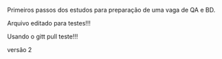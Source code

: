 Primeiros passos dos estudos para preparação de uma vaga de QA e BD.

Arquivo editado para testes!!!

Usando o gitt pull teste!!!

versão 2